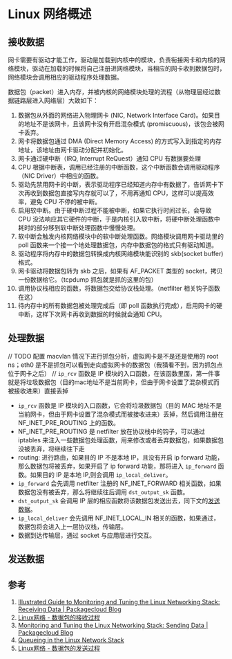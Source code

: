 # Linux 网络概述
## 接收数据
网卡需要有驱动才能工作，驱动是加载到内核中的模块，负责衔接网卡和内核的网络模块，驱动在加载的时候将自己注册进网络模块，当相应的网卡收到数据包时，网络模块会调用相应的驱动程序处理数据。

数据包（packet）进入内存，并被内核的网络模块处理的流程（从物理层经过数据链路层进入网络层）大致如下：

1. 数据包从外面的网络进入物理网卡 (NIC, Network Interface Card)。如果目的地址不是该网卡，且该网卡没有开启混杂模式 (promiscuous)，该包会被网卡丢弃。
2. 网卡将数据包通过 DMA (Direct Memory Access) 的方式写入到指定的内存地址，该地址由网卡驱动分配并初始化。
3. 网卡通过硬中断（IRQ, Interrupt ReQuest）通知 CPU 有数据要处理
4. CPU 根据中断表，调用已经注册的中断函数，这个中断函数会调用驱动程序（NIC Driver）中相应的函数。
5. 驱动先禁用网卡的中断，表示驱动程序已经知道内存中有数据了，告诉网卡下次再收到数据包直接写内存就可以了，不用再通知 CPU，这样可以提高效率，避免 CPU 不停的被中断。
6. 启用软中断。由于硬中断过程不能被中断，如果它执行时间过长，会导致 CPU 没法响应其它硬件的中断，于是内核引入软中断，将硬中断处理函数中耗时的部分移到软中断处理函数中慢慢处理。
7. 软中断会触发内核网络模块中的软中断处理函数。网络模块调用网卡驱动里的 poll 函数来一个接一个地处理数据包，内存中数据包的格式只有驱动知道。
8. 驱动程序将内存中的数据包转换成内核网络模块能识别的 skb(socket buffer) 格式。
9. 网卡驱动将数据包转为 skb 之后，如果有 AF_PACKET 类型的 socket，拷贝一份数据给它。（tcpdump 抓包就是抓的这里的包）
10. 调用协议栈相应的函数，将数据包交给协议栈处理。（netfilter 相关钩子函数在这）
11. 待内存中的所有数据包被处理完成后（即 poll 函数执行完成），启用网卡的硬中断，这样下次网卡再收到数据的时候就会通知 CPU。


## 处理数据
// TODO 配置 macvlan 情况下进行抓包分析，虚拟网卡是不是还是使用的 root ns；eth0 是不是抓包可以看到走向虚拟网卡的数据包（我猜看不到，因为抓包点位于网卡之后）
// `ip_rcv` 函数是 IP 模块的入口函数，在该函数里面，第一件事就是将垃圾数据包（目的mac地址不是当前网卡，但由于网卡设置了混杂模式而被接收进来）直接丢掉

- `ip_rcv` 函数是 IP 模块的入口函数，它会将垃圾数据包（目的 MAC 地址不是当前网卡，但由于网卡设置了混杂模式而被接收进来）丢掉，然后调用注册在 NF_INET_PRE_ROUTING 上的函数。
- NF_INET_PRE_ROUTING 是 netfilter 放在协议栈中的钩子，可以通过 iptables 来注入一些数据包处理函数，用来修改或者丢弃数据包，如果数据包没被丢弃，将继续往下走
- routing: 进行路由，如果目的 IP 不是本地 IP，且没有开启 ip forward 功能，那么数据包将被丢弃，如果开启了 ip forward 功能，那将进入 `ip_forward` 函数。如果目的 IP 是本地 IP,则会调用 `ip_local_deliver`。
- `ip_forward` 会先调用 netfilter 注册的 NF_INET_FORWARD 相关函数，如果数据包没有被丢弃，那么将继续往后调用 `dst_output_sk` 函数。
- `dst_output_sk` 会调用 IP 层的相应函数将该数据包发送出去，同下文的[发送数据](#发送数据)。
- `ip_local_deliver` 会先调用 NF_INET_LOCAL_IN 相关的函数，如果通过，数据包将会进入上一层协议栈，传输层。
- 数据到达传输层，通过 socket 与应用层进行交互。


## 发送数据



## 参考
1. [Illustrated Guide to Monitoring and Tuning the Linux Networking Stack: Receiving Data | Packagecloud Blog](https://packagecloud.io/blog/illustrated-guide-monitoring-tuning-linux-networking-stack-receiving-data/)
2. [Linux网络 - 数据包的接收过程](https://segmentfault.com/a/1190000008836467)
3. [Monitoring and Tuning the Linux Networking Stack: Sending Data | Packagecloud Blog](https://packagecloud.io/blog/monitoring-tuning-linux-networking-stack-sending-data/)
4. [Queueing in the Linux Network Stack](https://www.coverfire.com/articles/queueing-in-the-linux-network-stack/)
5. [Linux网络 - 数据包的发送过程](https://segmentfault.com/a/1190000008926093)

